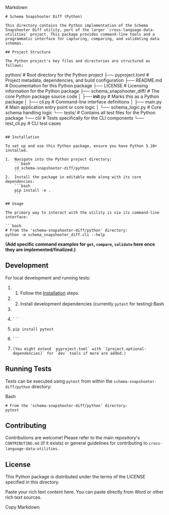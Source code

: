 Markdown

```
# Schema Snapshooter Diff (Python)

This directory contains the Python implementation of the Schema Snapshooter Diff utility, part of the larger `cross-language-data-utilities` project. This package provides command-line tools and a programmatic interface for capturing, comparing, and validating data schemas.

## Project Structure

The Python project's key files and directories are structured as follows:

```

python/ # Root directory for the Python project
├── pyproject.toml # Project metadata, dependencies, and build configuration
├── README.md # Documentation for this Python package
├── LICENSE # Licensing information for the Python package
├── schema_snapshooter_diff/ # The core Python package source code
│   ├── __init__.py # Marks this as a Python package
│   ├── cli.py # Command-line interface definitions
│   ├── main.py # Main application entry point or core logic
│   └── schema_logic.py # Core schema handling logic
└── tests/ # Contains all test files for the Python package
    └── cli/ # Tests specifically for the CLI components
        └── test_cli.py # CLI test cases

````

## Installation

To set up and use this Python package, ensure you have Python 3.10+ installed.

1.  Navigate into the Python project directory:
    ```bash
    cd schema-snapshooter-diff/python
    ```
2.  Install the package in editable mode along with its core dependencies:
    ```bash
    pip install -e .
    ```

## Usage

The primary way to interact with the utility is via its command-line interface:

```bash
# From the 'schema-snapshooter-diff/python' directory:
python -m schema_snapshooter_diff.cli --help
````

**(Add specific command examples for `get`, `compare`, `validate` here once they are implemented/finalized.)**

## Development

For local development and running tests:

1. 1.  Follow the [Installation](https://www.google.com/search?q=%23installation) steps.
1. 2.  Install development dependencies (currently `pytest` for testing):Bash
1.     
1.     ```
1.     pip install pytest
1.     ```
1.     (You might extend `pyproject.toml` with `[project.optional-dependencies]` for `dev` tools if more are added.)

## Running Tests

Tests can be executed using `pytest` from within the `schema-snapshooter-diff/python` directory:

Bash

```
# From the 'schema-snapshooter-diff/python' directory:
pytest
```

## Contributing

Contributions are welcome! Please refer to the main repository's `CONTRIBUTING.md` (if it exists) or general guidelines for contributing to `cross-language-data-utilities`.

## License

This Python package is distributed under the terms of the LICENSE specified in this directory.

Paste your rich text content here. You can paste directly from Word or other rich text sources.

Copy Markdown

